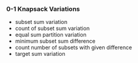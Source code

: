### 0-1 Knapsack Variations

- subset sum variation
- count of subset sum variation
- equal sum partition variation
- minimum subset sum difference
- count number of subsets with given difference
- target sum variation

